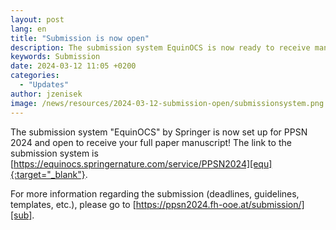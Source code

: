 ```yaml
---
layout: post
lang: en
title: "Submission is now open"
description: The submission system EquinOCS is now ready to receive manuscripts.
keywords: Submission
date: 2024-03-12 11:05 +0200
categories:
  - "Updates"
author: jzenisek
image: /news/resources/2024-03-12-submission-open/submissionsystem.png
---
```


The submission system "EquinOCS" by Springer is now set up for PPSN 2024 and open to receive your full paper manuscript! The link to the submission system is [https://equinocs.springernature.com/service/PPSN2024][equ]{:target="_blank"}.

<!--more-->

For more information regarding the submission (deadlines, guidelines, templates, etc.), please go to [https://ppsn2024.fh-ooe.at/submission/][sub].



[sub]: https://ppsn2024.fh-ooe.at/submission/
[equ]: https://equinocs.springernature.com/service/PPSN2024